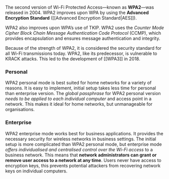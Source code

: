 
The second version of Wi-Fi Protected Access—known as **WPA2**—was released in 2004. WPA2 improves upon WPA by using the **Advanced Encryption Standard** ([[Advanced Encryption Standard|AES]]).

WPA2 also improves upon WPA’s use of TKIP. WPA2 uses the *Counter Mode Cipher Block Chain Message Authentication Code Protocol* (CCMP), which provides encapsulation and ensures message authentication and integrity. 

Because of the strength of WPA2, it is considered the security standard for all Wi-Fi transmissions today. WPA2, like its predecessor, is vulnerable to KRACK attacks. This led to the development of [[WPA3]] in 2018. 

### Personal

WPA2 personal mode is best suited for home networks for a variety of reasons. It is easy to implement, initial setup takes less time for personal than enterprise version. The *global passphrase* for WPA2 personal version *needs to be applied to each individual computer* and access point in a network. This makes it ideal for home networks, but unmanageable for organisations. 

### Enterprise

WPA2 enterprise mode works best for business applications. It provides the necessary security for wireless networks in business settings. The initial setup is more complicated than WPA2 personal mode, but enterprise mode *offers individualised and centralised control over the Wi-Fi access* to a business network. This means that **network administrators can grant or remove user access to a network at any time**. Users never have access to encryption keys, this prevents potential attackers from recovering network keys on individual computers.